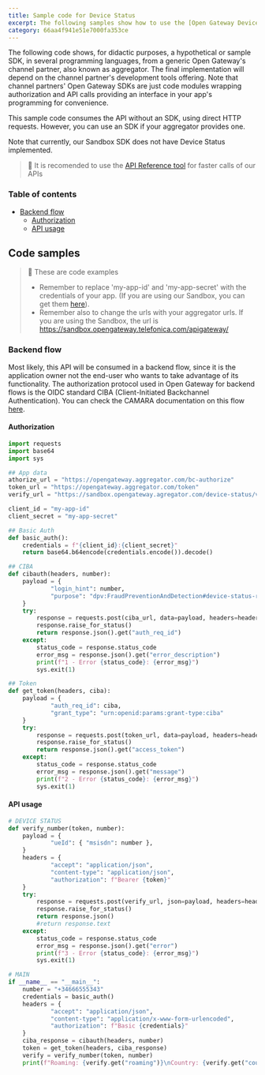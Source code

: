 ```yaml
---
title: Sample code for Device Status
excerpt: The following samples show how to use the [Open Gateway Device Status API](https://opengateway.telefonica.com/en/apis/device-status), to control your resource management during international roaming more securely
category: 66aa4f941e51e7000fa353ce
---
```


The following code shows, for didactic purposes, a hypothetical or sample SDK, in several programming languages, from a generic Open Gateway's channel partner, also known as aggregator. The final implementation will depend on the channel partner's development tools offering. Note that channel partners' Open Gateway SDKs are just code modules wrapping authorization and API calls providing an interface in your app's programming for convenience.

This sample code consumes the API without an SDK, using direct HTTP requests. However, you can use an SDK if your aggregator provides one.

Note that currently, our Sandbox SDK does not have Device Status implemented.

> 📘 It is recomended to use the [API Reference tool](https://developers.opengateway.telefonica.com/reference/) for faster calls of our APIs

### Table of contents
- [Backend flow](#backend-flow)
    - [Authorization](#authorization)
    - [API usage](#api-usage)

## Code samples
> 📘 These are code examples
> - Remember to replace 'my-app-id' and 'my-app-secret' with the credentials of your app. (If you are using our Sandbox, you can get them [here](https://sandbox.opengateway.telefonica.com/my-apps)).
> - Remember also to change the urls with your aggregator urls. If you are using the Sandbox, the url is https://sandbox.opengateway.telefonica.com/apigateway/

### Backend flow

Most likely, this API will be consumed in a backend flow, since it is the application owner not the end-user who wants to take advantage of its functionality. The authorization protocol used in Open Gateway for backend flows is the OIDC standard CIBA (Client-Initiated Backchannel Authentication). You can check the CAMARA documentation on this flow [here](https://github.com/camaraproject/IdentityAndConsentManagement/blob/release-0.1.0/documentation/CAMARA-API-access-and-user-consent.md#ciba-flow-backend-flow).

#### Authorization

```python Sample HTTP using Python
import requests
import base64
import sys

## App data
athorize_url = "https://opengateway.aggregator.com/bc-authorize"
token_url = "https://opengateway.aggregator.com/token"
verify_url = "https://sandbox.opengateway.agregator.com/device-status/v0/roaming"

client_id = "my-app-id"
client_secret = "my-app-secret"

## Basic Auth
def basic_auth():
    credentials = f"{client_id}:{client_secret}"
    return base64.b64encode(credentials.encode()).decode()

## CIBA
def cibauth(headers, number):
    payload = {
            "login_hint": number,
            "purpose": "dpv:FraudPreventionAndDetection#device-status-roaming-read"
    }
    try:
        response = requests.post(ciba_url, data=payload, headers=headers)
        response.raise_for_status()
        return response.json().get("auth_req_id")
    except:
        status_code = response.status_code
        error_msg = response.json().get("error_description")
        print(f"1 - Error {status_code}: {error_msg}")
        sys.exit(1)

## Token
def get_token(headers, ciba):
    payload = {
            "auth_req_id": ciba,
            "grant_type": "urn:openid:params:grant-type:ciba"
    }
    try:
        response = requests.post(token_url, data=payload, headers=headers)
        response.raise_for_status()
        return response.json().get("access_token")
    except:
        status_code = response.status_code
        error_msg = response.json().get("message")
        print(f"2 - Error {status_code}: {error_msg}")
        sys.exit(1)
```

#### API usage

```python Sample HTTP with Python
# DEVICE STATUS
def verify_number(token, number):
    payload = {
            "ueId": { "msisdn": number },
    }
    headers = {
            "accept": "application/json",
            "content-type": "application/json",
            "authorization": f"Bearer {token}"
    }
    try:
        response = requests.post(verify_url, json=payload, headers=headers)
        response.raise_for_status()
        return response.json()
        #return response.text
    except:
        status_code = response.status_code
        error_msg = response.json().get("error")
        print(f"3 - Error {status_code}: {error_msg}")
        sys.exit(1)

# MAIN
if __name__ == "__main__":
    number = "+34666555343"
    credentials = basic_auth()
    headers = {
            "accept": "application/json",
            "content-type": "application/x-www-form-urlencoded",
            "authorization": f"Basic {credentials}"
    }
    ciba_response = cibauth(headers, number)
    token = get_token(headers, ciba_response)
    verify = verify_number(token, number)
    print(f"Roaming: {verify.get("roaming")}\nCountry: {verify.get("countryCode")}")
```